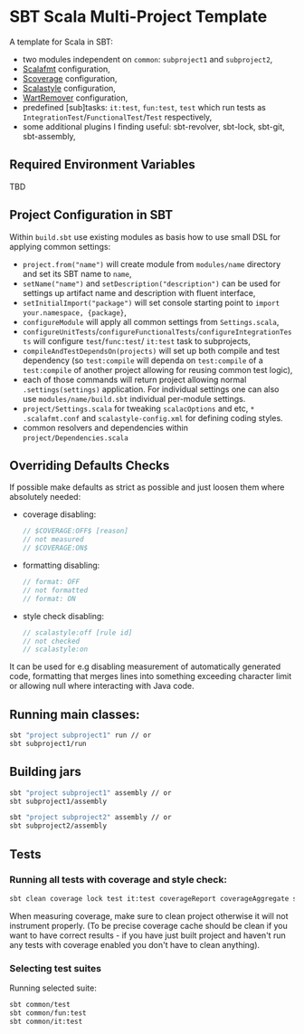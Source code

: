 # SBT Scala Multi-Project Template

A template for Scala in SBT:

 * two modules independent on `common`: `subproject1` and `subproject2`,
 * [Scalafmt](https://github.com/lucidsoftware/neo-sbt-scalafmt) configuration,
 * [Scoverage](https://github.com/scoverage/sbt-scoverage) configuration,
 * [Scalastyle](http://www.scalastyle.org/) configuration,
 * [WartRemover](http://www.wartremover.org/) configuration,
 * predefined [sub]tasks: `it:test`, `fun:test`, `test` which run tests as
   `IntegrationTest`/`FunctionalTest`/`Test` respectively,
 * some additional plugins I finding useful: sbt-revolver, sbt-lock, sbt-git, sbt-assembly,

## Required Environment Variables
TBD

## Project Configuration in SBT


Within `build.sbt` use existing modules as basis how to use small DSL for applying common settings:

 * `project.from("name")` will create module from `modules/name` directory and set its SBT name to `name`,
 * `setName("name")` and `setDescription("description")` can be used for settings up artifact name and description with
   fluent interface,
 * `setInitialImport("package")` will set console starting point to `import your.namespace, {package}`,
 * `configureModule` will apply all common settings from `Settings.scala`,
 * `configureUnitTests`/`configureFunctionalTests`/`configureIntegrationTests` will configure `test`/`func:test`/
   `it:test` task to subprojects,
 * `compileAndTestDependsOn(projects)` will set up both compile and test dependency (so `test:compile` will dependa on
   `test:compile` of a `test:compile` of another project allowing for reusing common test logic),
 * each of those commands will return project allowing normal `.settings(settings)` application. For individual settings
   one can also use `modules/name/build.sbt` individual per-module settings.
 * `project/Settings.scala` for tweaking `scalacOptions` and etc,
`* .scalafmt.conf` and `scalastyle-config.xml` for defining coding styles.
 * common resolvers and dependencies within `project/Dependencies.scala`

## Overriding Defaults Checks

If possible make defaults as strict as possible and just loosen them where absolutely needed:

 * coverage disabling:

   ```scala
   // $COVERAGE:OFF$ [reason]
   // not measured
   // $COVERAGE:ON$
   ```
 * formatting disabling:

   ```scala
   // format: OFF
   // not formatted
   // format: ON
   ```
 * style check disabling:

   ```scala
   // scalastyle:off [rule id]
   // not checked
   // scalastyle:on
   ```

It can be used for e.g disabling measurement of automatically generated code, formatting that merges lines into
something exceeding character limit or allowing null where interacting with Java code.

## Running main classes:

```bash
sbt "project subproject1" run // or
sbt subproject1/run

```

## Building jars

```bash
sbt "project subproject1" assembly // or
sbt subproject1/assembly

sbt "project subproject2" assembly // or
sbt subproject2/assembly
```

## Tests

### Running all tests with coverage and style check:

```bash
sbt clean coverage lock test it:test coverageReport coverageAggregate scalastyle
```

When measuring coverage, make sure to clean project otherwise it will not instrument properly. (To be precise coverage
cache should be clean if you want to have correct results - if you have just built project and haven't run any tests
with coverage enabled you don't have to clean anything).

### Selecting test suites

Running selected suite:

```bash
sbt common/test
sbt common/fun:test
sbt common/it:test
```

